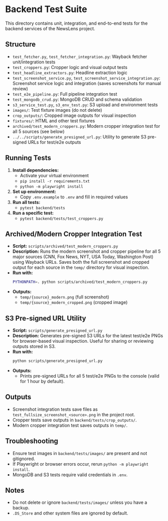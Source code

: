 # Backend Test Suite

This directory contains unit, integration, and end-to-end tests for the backend services of the NewsLens project.

## Structure

- `test_fetcher.py`, `test_fetcher_integration.py`: Wayback fetcher unit/integration tests
- `test_croppers.py`: Cropper logic and visual output tests
- `test_headline_extractors.py`: Headline extraction logic
- `test_screenshot_service.py`, `test_screenshot_service_integration.py`: Screenshot service logic and integration (saves screenshots for manual review)
- `test_e2e_pipeline.py`: Full pipeline integration test
- `test_mongodb_crud.py`: MongoDB CRUD and schema validation
- `s3_service_test.py`, `s3_env_test.py`: S3 upload and environment tests
- `images/`: Test fixture images (do not delete)
- `crop_outputs/`: Cropped image outputs for visual inspection
- `fixtures/`: HTML and other test fixtures
- `archived/test_modern_croppers.py`: Modern cropper integration test for all 5 sources (see below)
- `../../scripts/generate_presigned_url.py`: Utility to generate S3 pre-signed URLs for test/e2e outputs

## Running Tests

1. **Install dependencies:**
   - Activate your virtual environment
   - `pip install -r requirements.txt`
   - `python -m playwright install`
2. **Set up environment:**
   - Copy `.env.example` to `.env` and fill in required values
3. **Run all tests:**
   - `pytest backend/tests`
4. **Run a specific test:**
   - `pytest backend/tests/test_croppers.py`

## Archived/Modern Cropper Integration Test

- **Script:** `scripts/archived/test_modern_croppers.py`
- **Description:** Runs the modern screenshot and cropper pipeline for all 5 major sources (CNN, Fox News, NYT, USA Today, Washington Post) using Wayback URLs. Saves both the full screenshot and cropped output for each source in the `temp/` directory for visual inspection.
- **Run with:**
  ```bash
  PYTHONPATH=. python scripts/archived/test_modern_croppers.py
  ```
- **Outputs:**
  - `temp/{source}_modern.png` (full screenshot)
  - `temp/{source}_modern_cropped.png` (cropped image)

## S3 Pre-signed URL Utility

- **Script:** `scripts/generate_presigned_url.py`
- **Description:** Generates pre-signed S3 URLs for the latest test/e2e PNGs for browser-based visual inspection. Useful for sharing or reviewing outputs stored in S3.
- **Run with:**
  ```bash
  python scripts/generate_presigned_url.py
  ```
- **Outputs:**
  - Prints pre-signed URLs for all 5 test/e2e PNGs to the console (valid for 1 hour by default).

## Outputs
- Screenshot integration tests save files as `test_fullsize_screenshot_<source>.png` in the project root.
- Cropper tests save outputs in `backend/tests/crop_outputs/`.
- Modern cropper integration test saves outputs in `temp/`.

## Troubleshooting
- Ensure test images in `backend/tests/images/` are present and not gitignored.
- If Playwright or browser errors occur, rerun `python -m playwright install`.
- MongoDB and S3 tests require valid credentials in `.env`.

## Notes
- Do not delete or ignore `backend/tests/images/` unless you have a backup.
- `.DS_Store` and other system files are ignored by default. 